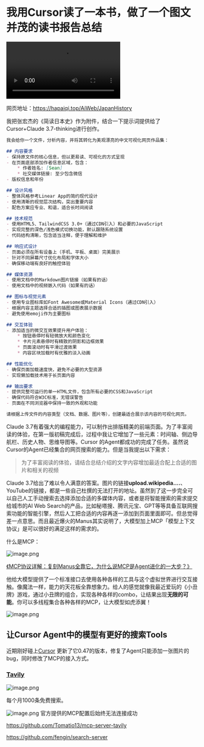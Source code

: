 # 我用Cursor读了一本书，做了一个图文并茂的读书报告总结



<video controls loading="lazy">
  <source src="https://cloudflare-imgbed-1d8.pages.dev/file/1741790136977_12.03.2025%2022_34.webm" type="video/webm">
  Your browser does not support the video tag.
</video>

网页地址：https://hapaiqi.top/AiWeb/JapanHistory

我把张宏杰的《简读日本史》作为附件，结合一下提示词提供给了Cursor+Claude 3.7-thinking进行创作。

``` markdown
我会给你一个文件，分析内容，并将其转化为美观漂亮的中文可视化网页作品集：

## 内容要求
- 保持原文件的核心信息，但以更易读、可视化的方式呈现
- 在页面底部添加作者信息区域，包含：
    * 作者姓名: [Sean]
    * 社交媒体链接: 至少包含微信
- 版权信息和年份

## 设计风格
- 整体风格参考Linear App的简约现代设计
- 使用清晰的视觉层次结构，突出重要内容
- 配色方案应专业、和谐，适合长时间阅读

## 技术规范
- 使用HTML5、TailwindCSS 3.0+（通过CDN引入）和必要的JavaScript
- 实现完整的深色/浅色模式切换功能，默认跟随系统设置
- 代码结构清晰，包含适当注释，便于理解和维护

## 响应式设计
- 页面必须在所有设备上（手机、平板、桌面）完美展示
- 针对不同屏幕尺寸优化布局和字体大小
- 确保移动端有良好的触控体验

## 媒体资源
- 使用文档中的Markdown图片链接（如果有的话）
- 使用文档中的视频嵌入代码（如果有的话）

## 图标与视觉元素
- 使用专业图标库如Font Awesome或Material Icons（通过CDN引入）
- 根据内容主题选择合适的插图或图表展示数据
- 避免使用emoji作为主要图标

## 交互体验
- 添加适当的微交互效果提升用户体验：
    * 按钮悬停时有轻微放大和颜色变化
    * 卡片元素悬停时有精致的阴影和边框效果
    * 页面滚动时有平滑过渡效果
    * 内容区块加载时有优雅的淡入动画

## 性能优化
- 确保页面加载速度快，避免不必要的大型资源
- 实现懒加载技术用于长页面内容

## 输出要求
- 提供完整可运行的单一HTML文件，包含所有必要的CSS和JavaScript
- 确保代码符合W3C标准，无错误警告
- 页面在不同浏览器中保持一致的外观和功能

请根据上传文件的内容类型（文档、数据、图片等），创建最适合展示该内容的可视化网页。
```

Claude 3.7有着强大的编程能力，可以制作出排版精美的前端页面。为了丰富阅读的体验，在第一版初稿完成后，过程中我让它增加了一些元素：时间轴、侧边导航栏、历史人物、思维导图等。Cursor 的Agent都成功的完成了任务。虽然说Cursor的Agent已经集合的网页搜索的能力。但是当我提出以下需求：
> 为了丰富阅读的体验，请结合总结介绍的文字内容增加最适合配上合适的图片和相关的视频

Claude 3.7给出了难以令人满意的答案。图片的链接**upload.wikipedia....**、YouTube的链接，都是一些自己杜撰的无法打开的地址。虽然到了这一步完全可以自己人工手动搜索去选择添加合适的多媒体内容，或者是将智能搜索的需求提交给城市的AI Web Search的产品，比如秘塔搜、腾讯元宝、GPT等等具备互联网搜索功能的智能引擎，然后人工把合适的内容再逐一添加到页面里面即可。但总觉得差一点意思。而且最近爆火的Manus其实说明了，大模型加上MCP「模型上下文协议」是可以很好的满足这样的需求的。

什么是MCP：

![image.png](https://cloudflare-imgbed-1d8.pages.dev/file/1741791918069_image.png)

[《MCP协议详解：复刻Manus全靠它，为什么说MCP是Agent进化的一大步？》](https://mp.weixin.qq.com/s/msgNGCH_ptirK42xqsGWsA)

他给大模型提供了一个标准接口去使用各种各样的工具与这个虚拟世界进行交互接触。像魔法一样，能力的天花板全靠想象力。给人的感觉就像我最近爱玩的《小丑牌》游戏，通过小丑牌的组合，实现各种各样的combo，让结果出现**无限的可能**。你可以多线程集合各种各样的MCP，让大模型如虎添翼！

![image.png](https://cloudflare-imgbed-1d8.pages.dev/file/1741792435665_image.png)

## 让Cursor Agent中的模型有更好的搜索Tools

近期刚好碰上[Cursor](https://github.com/oslook/cursor-ai-downloads?tab=readme-ov-file) 更新了它0.47的版本，修复了Agent只能添加一张图片的bug，同时修改了MCP的接入方式。


### [Tavily](https://docs.tavily.com/documentation/mcp)

![image.png](https://cloudflare-imgbed-1d8.pages.dev/file/1741793271837_image.png)

每个月1000条免费搜索。

![image.png](https://cloudflare-imgbed-1d8.pages.dev/file/1741793349188_image.png)
官方提供的MCP配置后始终无法连接成功

https://github.com/Tomatio13/mcp-server-tavily

https://github.com/fengin/search-server
